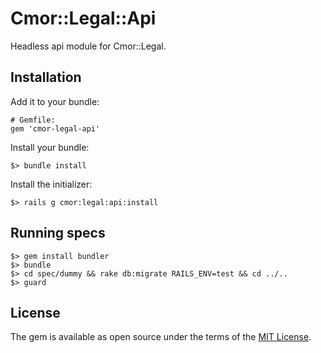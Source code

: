 # Cmor::Legal::Api

Headless api module for Cmor::Legal.

## Installation

Add it to your bundle:

```
# Gemfile:
gem 'cmor-legal-api'
```

Install your bundle:

```
$> bundle install
```

Install the initializer:

```
$> rails g cmor:legal:api:install
```

## Running specs

```
$> gem install bundler
$> bundle
$> cd spec/dummy && rake db:migrate RAILS_ENV=test && cd ../..
$> guard
```

## License

The gem is available as open source under the terms of the [MIT License](https://opensource.org/licenses/MIT).
